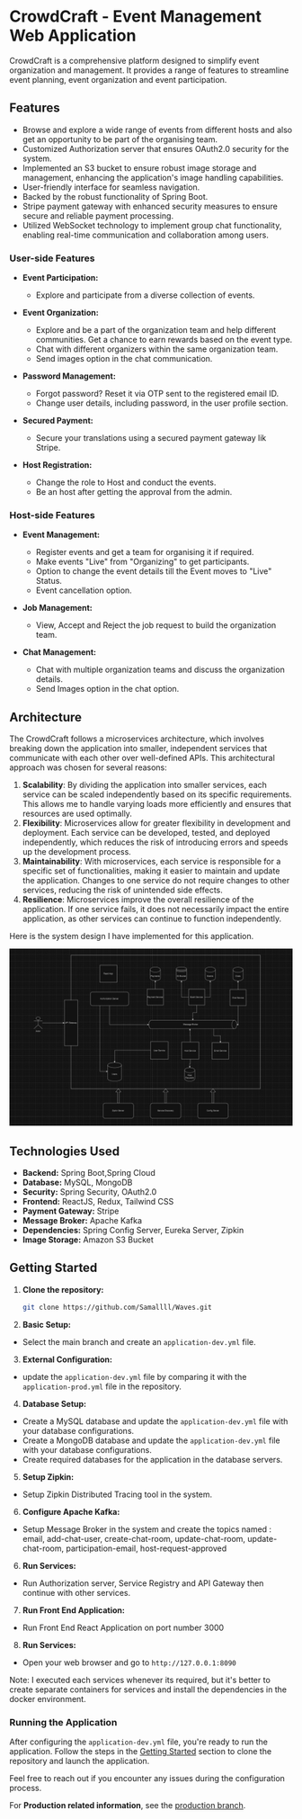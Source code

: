 # CrowdCraft - Event Management Web Application

CrowdCraft is a comprehensive platform designed to simplify event organization and management. It provides a range of features to streamline event planning, event organization and event participation.

## Features

- Browse and explore a wide range of events from different hosts and also get an opportunity to be part of the organising team.
- Customized Authorization server that ensures OAuth2.0 security for the system.
- Implemented an S3 bucket to ensure robust image storage and management, enhancing the application's image handling capabilities.
- User-friendly interface for seamless navigation.
- Backed by the robust functionality of Spring Boot.
- Stripe payment gateway with enhanced security measures to ensure secure and reliable payment processing.
- Utilized WebSocket technology to implement group chat functionality, enabling real-time communication and collaboration among users.

### User-side Features
- **Event Participation:**
    - Explore and participate from a diverse collection of events.

- **Event Organization:**
    - Explore and be a part of the organization team and help different communities. Get a chance to earn rewards based on the event type.
    - Chat with different organizers within the same organization team.
    - Send images option in the chat communication.

- **Password Management:**
    - Forgot password? Reset it via OTP sent to the registered email ID.
    - Change user details, including password, in the user profile section.

- **Secured Payment:**
    - Secure your translations using a secured payment gateway lik Stripe.

- **Host Registration:**
    - Change the role to Host and conduct the events.
    - Be an host after getting the approval from the admin.

### Host-side Features
- **Event Management:**
    - Register events and get a team for organising it if required.
    - Make events "Live" from "Organizing" to get participants.
    - Option to change the event details till the Event moves to "Live" Status.
    - Event cancellation option.

- **Job Management:**
    - View, Accept and Reject the job request to build the organization team.

- **Chat Management:**
    - Chat with multiple organization teams and discuss the organization details.
    - Send Images option in the chat option.

## Architecture

The CrowdCraft follows a microservices architecture, which involves breaking down the application into smaller, independent services that communicate with each other over well-defined APIs. This architectural approach was chosen for several reasons:

1. **Scalability**: By dividing the application into smaller services, each service can be scaled independently based on its specific requirements. This allows me to handle varying loads more efficiently and ensures that resources are used optimally.
2. **Flexibility**: Microservices allow for greater flexibility in development and deployment. Each service can be developed, tested, and deployed independently, which reduces the risk of introducing errors and speeds up the development process.
3. **Maintainability**: With microservices, each service is responsible for a specific set of functionalities, making it easier to maintain and update the application. Changes to one service do not require changes to other services, reducing the risk of unintended side effects.
4. **Resilience**: Microservices improve the overall resilience of the application. If one service fails, it does not necessarily impact the entire application, as other services can continue to function independently.

Here is the system design I have implemented for this application.

![img_1.png](img_1.png)

## Technologies Used

- **Backend:** Spring Boot,Spring Cloud
- **Database:** MySQL, MongoDB
- **Security:** Spring Security, OAuth2.0
- **Frontend:** ReactJS, Redux, Tailwind CSS
- **Payment Gateway:** Stripe
- **Message Broker:** Apache Kafka
- **Dependencies:** Spring Config Server, Eureka Server, Zipkin
- **Image Storage:** Amazon S3 Bucket


## Getting Started
1. **Clone the repository:**
    ```bash
    git clone https://github.com/Samallll/Waves.git
    ```

2. **Basic Setup:**
- Select the main branch and create an `application-dev.yml` file.

3. **External Configuration:**
  - update the `application-dev.yml` file by comparing it with the `application-prod.yml` file in the repository.

4. **Database Setup:**
  - Create a MySQL database and update the `application-dev.yml` file with your database configurations.
  - Create a MongoDB database and update the `application-dev.yml` file with your database configurations.
  - Create required databases for the application in the database servers.

5. **Setup Zipkin:**
  - Setup Zipkin Distributed Tracing tool in the system.

6. **Configure Apache Kafka:**
  - Setup Message Broker in the system and create the topics named : email, add-chat-user, create-chat-room, update-chat-room, update-chat-room, participation-email, host-request-approved

6. **Run Services:**
- Run Authorization server, Service Registry and API Gateway then continue with other services.

7. **Run Front End Application:**
- Run Front End React Application on port number 3000

8. **Run Services:**
  - Open your web browser and go to `http://127.0.0.1:8090`

Note: I executed each services whenever its required, but it's better to create separate containers for services and install the dependencies in the docker environment.

### Running the Application
After configuring the `application-dev.yml` file, you're ready to run the application. Follow the steps in the [Getting Started](#getting-started) section to clone the repository and launch the application.

Feel free to reach out if you encounter any issues during the configuration process.

For **Production related information**, see the [production branch](../../tree/production-changes).